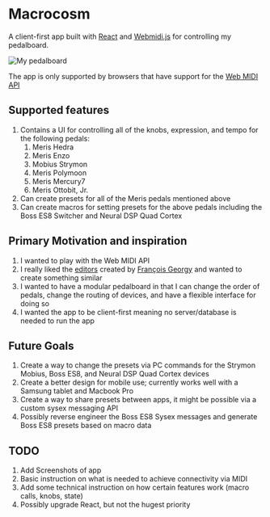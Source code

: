 # Macrocosm

A client-first app built with [React](https://reactjs.org/) and [Webmidi.js](https://webmidijs.org/) for controlling my pedalboard.

![My pedalboard](pedalboard.png)

The app is only supported by browsers that have support for the [Web MIDI API](https://developer.mozilla.org/en-US/docs/Web/API/Web_MIDI_API)

## Supported features
1. Contains a UI for controlling all of the knobs, expression, and tempo for the following pedals:
	1. Meris Hedra
	2. Meris Enzo
	3. Mobius Strymon
	4. Meris Polymoon
	5. Meris Mercury7
	6. Meris Ottobit, Jr.
2. Can create presets for all of the Meris pedals mentioned above
3. Can create macros for setting presets for the above pedals including the Boss ES8 Switcher and Neural DSP Quad Cortex

## Primary Motivation and inspiration
1. I wanted to play with the Web MIDI API
2. I really liked the [editors](https://studiocode.dev/editors/) created by [François Georgy](https://francoisgeorgy.ch/) and wanted to create something similar
3. I wanted to have a modular pedalboard in that I can change the order of pedals, change the routing of devices, and have a flexible interface for doing so
4. I wanted the app to be client-first meaning no server/database is needed to run the app


## Future Goals
1. Create a way to change the presets via PC commands for the Strymon Mobius, Boss ES8, and Neural DSP Quad Cortex devices
2. Create a better design for mobile use; currently works well with a Samsung tablet and Macbook Pro
3. Create a way to share presets between apps, it might be possible via a custom sysex messaging API
4. Possibly reverse engineer the Boss ES8 Sysex messages and generate Boss ES8 presets based on macro data

## TODO
1. Add Screenshots of app
2. Basic instruction on what is needed to achieve connectivity via MIDI
3. Add some technical instruction on how certain features work (macro calls, knobs, state)
4. Possibly upgrade React, but not the hugest priority

